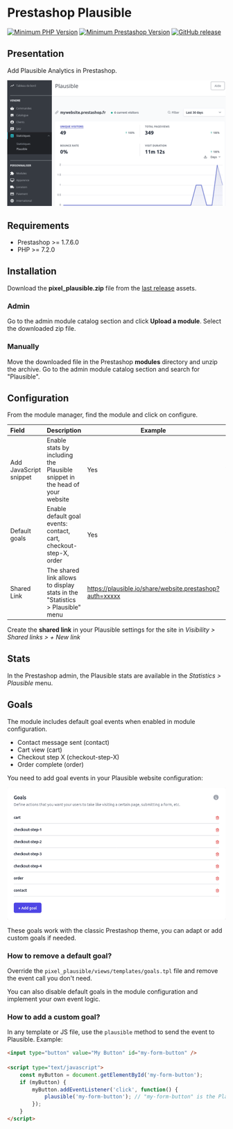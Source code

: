 # Prestashop Plausible

[![Minimum PHP Version](https://img.shields.io/badge/php-%3E%3D%207.2-green)](https://php.net/)
[![Minimum Prestashop Version](https://img.shields.io/badge/prestashop-%3E%3D%201.7.6.0-green)](https://www.prestashop.com)
[![GitHub release](https://img.shields.io/github/v/release/Pixel-Open/prestashop-plausible)](https://github.com/Pixel-Open/prestashop-plausible/releases)

## Presentation

Add Plausible Analytics in Prestashop.

![Screenshot](screenshot.png)

## Requirements

- Prestashop >= 1.7.6.0
- PHP >= 7.2.0

## Installation

Download the **pixel_plausible.zip** file from the [last release](https://github.com/Pixel-Open/prestashop-plausible/releases/latest) assets.

### Admin

Go to the admin module catalog section and click **Upload a module**. Select the downloaded zip file.

### Manually

Move the downloaded file in the Prestashop **modules** directory and unzip the archive. Go to the admin module catalog section and search for "Plausible".

## Configuration

From the module manager, find the module and click on configure.

| Field                  | Description                                                                  | Example                                                  | Required |
|:-----------------------|:-----------------------------------------------------------------------------|----------------------------------------------------------|----------|
| Add JavaScript snippet | Enable stats by including the Plausible snippet in the head of your website  | Yes                                                      | Y        |
| Default goals          | Enable default goal events: contact, cart, checkout-step-X, order            | Yes                                                      | Y        |
| Shared Link            | The shared link allows to display stats in the "Statistics > Plausible" menu | https://plausible.io/share/website.prestashop?auth=xxxxx | N        |

Create the **shared link** in your Plausible settings for the site in *Visibility > Shared links > + New link*

## Stats

In the Prestashop admin, the Plausible stats are available in the *Statistics > Plausible* menu.

## Goals

The module includes default goal events when enabled in module configuration.

- Contact message sent (contact)
- Cart view (cart)
- Checkout step X (checkout-step-X)
- Order complete (order)

You need to add goal events in your Plausible website configuration:

![Plausible Golas](goals.png)

These goals work with the classic Prestashop theme, you can adapt or add custom goals if needed.

### How to remove a default goal?

Override the `pixel_plausible/views/templates/goals.tpl` file and remove the event call you don't need.

You can also disable default goals in the module configuration and implement your own event logic.

### How to add a custom goal?

In any template or JS file, use the `plausible` method to send the event to Plausible. Example:

```html
<input type="button" value="My Button" id="my-form-button" />

<script type="text/javascript">
    const myButton = document.getElementById('my-form-button');
    if (myButton) {
        myButton.addEventListener('click', function() {
            plausible('my-form-button'); // "my-form-button" is the Plausible goal event name
        });
    }
</script>
```